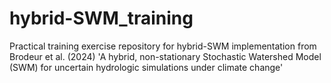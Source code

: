 # hybrid-SWM_training
Practical training exercise repository for hybrid-SWM implementation from Brodeur et al. (2024) 'A hybrid, non-stationary Stochastic Watershed Model (SWM) for uncertain hydrologic simulations under climate change'
